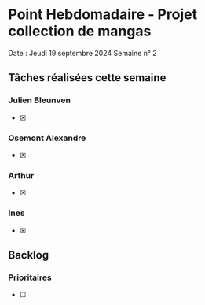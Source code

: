 # Point Hebdomadaire - Projet collection de mangas

Date : Jeudi 19 septembre 2024
Semaine n° 2

## Tâches réalisées cette semaine

### Julien Bleunven
- [x] 


### Osemont Alexandre
- [x] 

### Arthur
- [x]




### Ines
- [x] 

## Backlog

### Prioritaires
- [ ]





